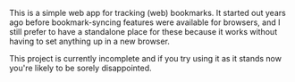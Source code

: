 This is a simple web app for tracking (web) bookmarks. It started out years ago before bookmark-syncing features were available for browsers, and I still prefer to have a standalone place for these because it works without having to set anything up in a new browser.

This project is currently incomplete and if you try using it as it stands now you're likely to be sorely disappointed.

